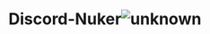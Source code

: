 # Discord-Nuker![unknown](https://user-images.githubusercontent.com/105178805/173780555-9525a5f1-3cb2-40f9-a469-8d0e32235ba5.png)
